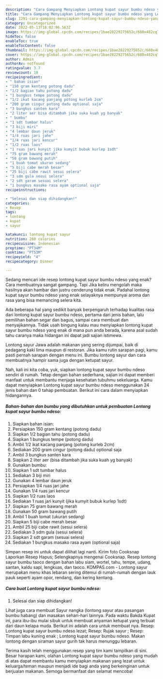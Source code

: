 ```yaml
---
description: "Cara Gampang Menyiapkan Lontong kupat sayur bumbu ndeso yang Lezat, Buat Buka Puasa}"
title: "Cara Gampang Menyiapkan Lontong kupat sayur bumbu ndeso yang Lezat, Buat Buka Puasa}"
slug: 1291-cara-gampang-menyiapkan-lontong-kupat-sayur-bumbu-ndeso-yang-lezat-buat-buka-puasa
category: Uncategorized
date: 2022-05-13T18:02:06.563Z
image: https://img-global.cpcdn.com/recipes/1bae28229275652c/680x482cq70/lontong-kupat-sayur-bumbu-ndeso-foto-resep-utama.jpg
hideToc: false
enableToc: true
enableTocContent: false
thumbnail: https://img-global.cpcdn.com/recipes/1bae28229275652c/680x482cq70/lontong-kupat-sayur-bumbu-ndeso-foto-resep-utama.jpg
cover: https://img-global.cpcdn.com/recipes/1bae28229275652c/680x482cq70/lontong-kupat-sayur-bumbu-ndeso-foto-resep-utama.jpg
author: Admin
authorAv: notfound
ratingvalue: 3.7
reviewcount: 10
recipeingredient:
- " bahan isian"
- "150 gram kentang potong dadu"
- "1/2 bagian tahu potong dadu"
- "1 bungkus tempe potong dadu"
- "1/2 ikat kacang panjang potong kurleb 2cm"
- "200 gram cingur potong dadu optional saja"
- "3 bungkus santen kara"
- "2 liter aer bisa ditambah jika suka kuah yg banyak"
- " bumbu"
- "1 sdt tumbar halus"
- "3 biji miri"
- "4 lembar daun jeruk"
- "1/4 ruas jari jahe"
- "1/4 ruas jari kencur"
- "1/2 ruas laos"
- "1 ruas jari kunyit jika kumyit bubuk kurlep 1sdt"
- "75 gram bawang merah"
- "50 gram bawang putih"
- "1 buah tomat ukuran sedang"
- "5 biji cabe merah besar"
- "25 biji cabe rawit sesui selera"
- "3 sdm gula sesui selera"
- "2 sdt garam sesuai selera"
- "1 bungkus masako rasa ayam optional saja"
recipeinstructions:

- "Selesai dan siap dihidangkan!"
categories:
- Resep
tags:
- lontong
- kupat
- sayur

katakunci: lontong kupat sayur 
nutrition: 260 calories
recipecuisine: Indonesian
preptime: "PT34M"
cooktime: "PT53M"
recipeyield: "4"
recipecategory: Dinner

---
```



Sedang mencari ide resep lontong kupat sayur bumbu ndeso yang enak? Cara membuatnya sangat gampang. Tapi Jika keliru mengolah maka hasilnya akan hambar dan justru cenderung tidak enak. Padahal lontong kupat sayur bumbu ndeso yang enak selayaknya mempunyai aroma dan rasa yang bisa memancing selera kita.


Ada beberapa hal yang sedikit banyak berpengaruh terhadap kualitas rasa dari lontong kupat sayur bumbu ndeso, pertama dari jenis bahan, lalu pemilihan bahan segar dan bagus, sampai cara membuat dan menyajikannya. Tidak usah bingung kalau mau menyiapkan lontong kupat sayur bumbu ndeso yang enak di mana pun anda berada, karena asal sudah tahu caranya maka hidangan ini dapat jadi sajian istimewa.

Lontong sayur Jawa adalah makanan yang sering dijumpai, baik di pedagang kaki lima maupun di restoran. Jika kamu rutin sarapan pagi, kamu pasti pernah sarapan dengan menu ini. Bumbu lontong sayur dan cara membuatnya hampir sama juga dengan ketupat sayur.


Nah, kali ini kita coba, yuk, siapkan lontong kupat sayur bumbu ndeso sendiri di rumah. Tetap dengan bahan sederhana, sajian ini dapat memberi manfaat untuk membantu menjaga kesehatan tubuhmu sekeluarga. Kamu dapat menyiapkan Lontong kupat sayur bumbu ndeso menggunakan 24 jenis bahan dan 0 tahap pembuatan. Berikut ini cara dalam menyiapkan hidangannya.

<!--inarticleads1-->

##### Bahan-bahan dan bumbu yang dibutuhkan untuk pembuatan Lontong kupat sayur bumbu ndeso:

1. Siapkan  bahan isian:
1. Persiapkan 150 gram kentang (potong dadu)
1. Siapkan 1/2 bagian tahu (potong dadu)
1. Siapkan 1 bungkus tempe (potong dadu)
1. Ambil 1/2 ikat kacang panjang (potong kurleb 2cm)
1. Sediakan 200 gram cingur (potong dadu) optional saja
1. Ambil 3 bungkus santen kara
1. Siapkan 2 liter aer (bisa ditambah jika suka kuah yg banyak)
1. Gunakan  bumbu:
1. Siapkan 1 sdt tumbar halus
1. Sediakan 3 biji miri
1. Gunakan 4 lembar daun jeruk
1. Persiapkan 1/4 ruas jari jahe
1. Gunakan 1/4 ruas jari kencur
1. Siapkan 1/2 ruas laos
1. Sediakan 1 ruas jari kunyit (jika kumyit bubuk kurlep 1sdt)
1. Siapkan 75 gram bawang merah
1. Gunakan 50 gram bawang putih
1. Ambil 1 buah tomat (ukuran sedang)
1. Siapkan 5 biji cabe merah besar
1. Ambil 25 biji cabe rawit (sesui selera)
1. Sediakan 3 sdm gula (sesui selera)
1. Siapkan 2 sdt garam (sesuai selera)
1. Sediakan 1 bungkus masako rasa ayam (optional saja)


Simpan resep ini untuk dapat dilihat lagi nanti. Kirim foto Cooksnap Laporkan Resep Hapus; Selengkapnya mengenai Cooksnap. Resep lontong sayur bumbu taoco dengan bahan labu siam, wortel, tahu, tempe, udang, santan, kaldu sapi, lengkuas, dan taoco. KOMPAS.com - Lontong sayur merupakan menu khas lebaran sering ditemui di rumah-rumah dengan lauk pauk seperti ayam opor, rendang, dan kering kentang. 

<!--inarticleads2-->

##### Cara buat Lontong kupat sayur bumbu ndeso:


1. Selesai dan siap dihidangkan!

Lihat juga cara membuat Sayur nangka (lontong sayur atau pasangan bumbu habang) dan masakan sehari-hari lainnya. Pada waktu Bakda Kupat ini, para ibu-ibu mulai sibuk untuk membuat anyaman ketupat yang terbuat dari daun kelapa muda. Berikut ini adalah cara untuk membuat nya. Resep: Lontong kupat sayur bumbu ndeso lezat; Resep: Rujak sayur ; Resep: Timpan labu kuning enak ; Lontong kupat sayur bumbu ndeso. Makan lontong dengan siraman sayur gurih tak harus menunggu lebaran. 

Terima kasih telah menggunakan resep yang tim kami tampilkan di sini. Besar harapan kami, olahan Lontong kupat sayur bumbu ndeso yang mudah di atas dapat membantu kamu menyiapkan makanan yang lezat untuk keluarga/teman maupun menjadi ide bagi anda yang berkeinginan untuk berjualan makanan. Semoga bermanfaat dan selamat mencoba!
